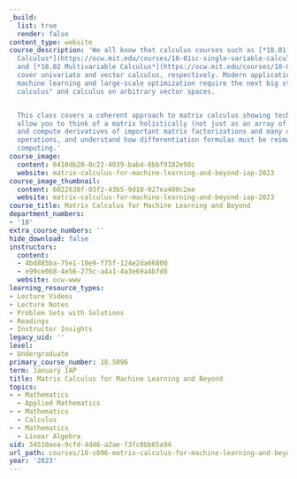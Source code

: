 ```yaml
---
_build:
  list: true
  render: false
content_type: website
course_description: 'We all know that calculus courses such as [*18.01 Single Variable
  Calculus*](https://ocw.mit.edu/courses/18-01sc-single-variable-calculus-fall-2010/)
  and [*18.02 Multivariable Calculus*](https://ocw.mit.edu/courses/18-02sc-multivariable-calculus-fall-2010/)
  cover univariate and vector calculus, respectively. Modern applications such as
  machine learning and large-scale optimization require the next big step, "matrix
  calculus" and calculus on arbitrary vector spaces.


  This class covers a coherent approach to matrix calculus showing techniques that
  allow you to think of a matrix holistically (not just as an array of scalars), generalize
  and compute derivatives of important matrix factorizations and many other complicated-looking
  operations, and understand how differentiation formulas must be reimagined in large-scale
  computing.'
course_image:
  content: 8410db20-0c22-4039-bab4-8bbf9182e98c
  website: matrix-calculus-for-machine-learning-and-beyond-iap-2023
course_image_thumbnail:
  content: 6022638f-03f2-43b5-9d10-027ea400c2ee
  website: matrix-calculus-for-machine-learning-and-beyond-iap-2023
course_title: Matrix Calculus for Machine Learning and Beyond
department_numbers:
- '18'
extra_course_numbers: ''
hide_download: false
instructors:
  content:
  - 4bd885ba-75e1-10e9-f75f-124e2da66800
  - e99ce068-4e56-275c-a4a1-4a3e69a4bfd8
  website: ocw-www
learning_resource_types:
- Lecture Videos
- Lecture Notes
- Problem Sets with Solutions
- Readings
- Instructor Insights
legacy_uid: ''
level:
- Undergraduate
primary_course_number: 18.S096
term: January IAP
title: Matrix Calculus for Machine Learning and Beyond
topics:
- - Mathematics
  - Applied Mathematics
- - Mathematics
  - Calculus
- - Mathematics
  - Linear Algebra
uid: 34510aea-9cfd-4d46-a2ae-f3fc0bb65a94
url_path: courses/18-s096-matrix-calculus-for-machine-learning-and-beyond-january-iap-2023
year: '2023'
---
```


